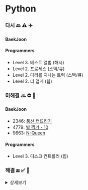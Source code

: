 # Python

### 다시 🔙 ⚠️ ✈️

#### BaekJoon

#### Programmers

- Level 3. 베스트 앨범 (해시)
- Level 2. 프로세스 (스택/큐)
- Level 2. 다리를 지나는 트럭 (스택/큐)
- Level 2. 더 맵게 (힙)

### 미해결 🔜 ⛔ 🚗

#### BaekJoon

- 2346: [풍선 터뜨리기](https://www.acmicpc.net/problem/2346)
- 4779: [별 찍기 - 10](https://www.acmicpc.net/problem/2447)
- 9663: [N-Queen](https://www.acmicpc.net/problem/9663)

#### Programmers

- Level 3. 디스크 컨트롤러 (힙)

### 해결 🔚 ✅ 🚀

<details>
  <summary>상세보기</summary>
  <ul markdown="1">
    <li>10818: 최소, 최대</li>
    <li>19532: 수학은 비대면강의입니다</li>
    <li>1018: 체스판 다시 칠하기</li>
    <li>1436: 영화감독 숌</li>
    <li>11650: 좌표 정렬하기</li>
    <li>18870: 좌표 압축</li>
    <li>1934: 최소 공배수</li>
    <li>1676: 팩토리얼 0의 개수</li>
    <li>18110: solved.ac</li>
    <li>2485: 가로수</li>
    <li>4948: 베르트랑 공준</li>
    <li>18111: 마인크래프트</li>
    <li>1654: 랜선 자르기</li>
    <li>2580: 스도쿠</li>
    <li>2559: 수열</li>
    <li>9184: 신나는 함수 실행</li>
    <li>1904: 01타일</li>
  </ul>
</details>
